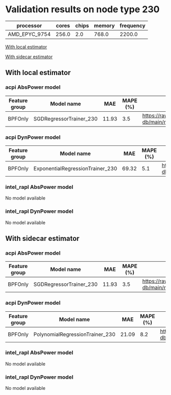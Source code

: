 # Validation results on node type 230

| processor | cores | chips | memory | frequency |
| --- | --- | --- | --- | --- |
| AMD_EPYC_9754 | 256.0 | 2.0 | 768.0 | 2200.0 |

[With local estimator](#with-local-estimator)

[With sidecar estimator](#with-sidecar-estimator)

## With local estimator

### acpi AbsPower model

| Feature group | Model name | MAE | MAPE (%) | URL |
| --- | --- | --- | --- | --- |
| BPFOnly | SGDRegressorTrainer_230 | 11.93 | 3.5 | https://raw.githubusercontent.com/sustainable-computing-io/kepler-model-db/main/models/v0.7/specpower/acpi/AbsPower/BPFOnly/SGDRegressorTrainer_230.json |
### acpi DynPower model

| Feature group | Model name | MAE | MAPE (%) | URL |
| --- | --- | --- | --- | --- |
| BPFOnly | ExponentialRegressionTrainer_230 | 69.32 | 5.1 | https://raw.githubusercontent.com/sustainable-computing-io/kepler-model-db/main/models/v0.7/specpower/acpi/DynPower/BPFOnly/ExponentialRegressionTrainer_230.json |
### intel_rapl AbsPower model

No model available

### intel_rapl DynPower model

No model available

## With sidecar estimator

### acpi AbsPower model

| Feature group | Model name | MAE | MAPE (%) | URL |
| --- | --- | --- | --- | --- |
| BPFOnly | SGDRegressorTrainer_230 | 11.93 | 3.5 | https://raw.githubusercontent.com/sustainable-computing-io/kepler-model-db/main/models/v0.7/specpower/acpi/AbsPower/BPFOnly/SGDRegressorTrainer_230.zip |
### acpi DynPower model

| Feature group | Model name | MAE | MAPE (%) | URL |
| --- | --- | --- | --- | --- |
| BPFOnly | PolynomialRegressionTrainer_230 | 21.09 | 8.2 | https://raw.githubusercontent.com/sustainable-computing-io/kepler-model-db/main/models/v0.7/specpower/acpi/DynPower/BPFOnly/PolynomialRegressionTrainer_230.zip |
### intel_rapl AbsPower model

No model available

### intel_rapl DynPower model

No model available

